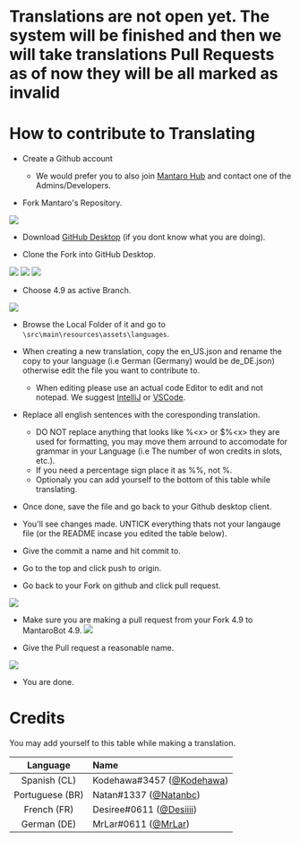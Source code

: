 # Translations are not open yet. The system will be finished and then we will take translations Pull Requests as of now they will be all marked as invalid
# How to contribute to Translating

 - Create a Github account
   - We would prefer you to also join [Mantaro Hub](https://discord.gg/ppKeqqh) and contact one of the Admins/Developers.

 - Fork Mantaro's Repository.

 ![](https://i.imgur.com/Zl7Sr70.png)

 - Download [GitHub Desktop](https://desktop.github.com/) (if you dont know what you are doing).

 - Clone the Fork into GitHub Desktop.

 ![](https://i.imgur.com/jpf8qmo.png)  ![](https://i.imgur.com/KgxBlB2.png) ![](https://i.imgur.com/LPihVzy.png)

 - Choose 4.9 as active Branch.

 ![](https://i.imgur.com/pFqFgh8.png)

 - Browse the Local Folder of it and go to `\src\main\resources\assets\languages`.

 - When creating a new translation, copy the en_US.json and rename the copy to your language (i.e German (Germany) would be de_DE.json) otherwise edit the file you want to contribute to.
    - When editing please use an actual code Editor to edit and not notepad. We suggest [IntelliJ](https://www.jetbrains.com/idea/) or [VSCode](https://code.visualstudio.com/).

 - Replace all english sentences with the coresponding translation.
   - DO NOT replace anything that looks like %\<x> or $%\<x> they are used for formatting, you may move them arround to accomodate for grammar in your Language (i.e The number of won credits in slots, etc.).
   - If you need a percentage sign place it as %%, not %.
   - Optionaly you can add yourself to the bottom of this table while translating.

 - Once done, save the file and go back to your Github desktop client.

 - You'll see changes made. UNTICK everything thats not your langauge file (or the README incase you edited the table below).

 - Give the commit a name and hit commit to.

 - Go to the top and click push to origin.

 - Go back to your Fork on github and click pull request.

 ![](https://i.imgur.com/HROt9B4.png)

 - Make sure you are making a pull request from your Fork 4.9 to MantaroBot 4.9.
![](https://desii.is-a-good-waifu.com/659de7.gif)

 - Give the Pull request a reasonable name.

 ![](https://i.imgur.com/Y7sTIGw.png)

 - You are done.

# Credits
You may add yourself to this table while making a translation.

| Language | Name |
|:--------:|:-----|
| Spanish (CL) | Kodehawa#3457 ([@Kodehawa](https://github.com/Kodehawa)) |
| Portuguese (BR) | Natan#1337 ([@Natanbc](https://github.com/natanbc)) |
| French (FR) | Desiree#0611 ([@Desiiii](https://github.com/Desiiii)) |
| German (DE) | MrLar#0611 ([@MrLar](https://github.com/MrLar))
